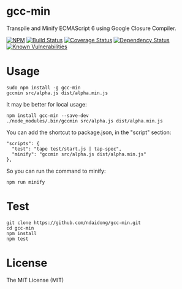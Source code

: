 # gcc-min
Transpile and Minify ECMAScript 6 using Google Closure Compiler.

[![NPM](https://badge.fury.io/js/gcc-min.svg)](https://badge.fury.io/js/gcc-min)
[![Build Status](https://travis-ci.org/ndaidong/gcc-min.svg?branch=master)](https://travis-ci.org/ndaidong/gcc-min)
[![Coverage Status](https://coveralls.io/repos/github/ndaidong/gcc-min/badge.svg?branch=master)](https://coveralls.io/github/ndaidong/gcc-min?branch=master)
[![Dependency Status](https://gemnasium.com/badges/github.com/ndaidong/gcc-min.svg)](https://gemnasium.com/github.com/ndaidong/gcc-min)
[![Known Vulnerabilities](https://snyk.io/test/npm/gcc-min/badge.svg)](https://snyk.io/test/npm/gcc-min)


# Usage

```
sudo npm install -g gcc-min
gccmin src/alpha.js dist/alpha.min.js
```

It may be better for local usage:

```
npm install gcc-min --save-dev
./node_modules/.bin/gccmin src/alpha.js dist/alpha.min.js
```

You can add the shortcut to package.json, in the "script" section:

```
"scripts": {
  "test": "tape test/start.js | tap-spec",
  "minify": "gccmin src/alpha.js dist/alpha.min.js"
},
```

So you can run the command to minify:

```
npm run minify
```


# Test

```
git clone https://github.com/ndaidong/gcc-min.git
cd gcc-min
npm install
npm test
```

# License

The MIT License (MIT)
